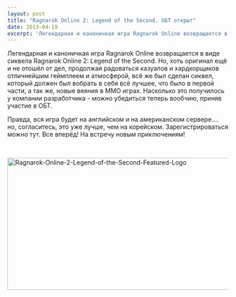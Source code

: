 ```yaml
---
layout: post
title: "Ragnarok Online 2: Legend of the Second. ОБТ открыт"
date: 2013-04-19
excerpt: 'Легендарная и каноничкая игра Ragnarok Online возвращается в виде сиквела Ragnarok Online 2&#58; Legend of the Second. Но, хоть оригинал ещё и не отошёл от дел, продолжая радоваться казуалов и хардкорщиков отличнейшим геймплеем и атмосферой, всё же был сделан сиквел, который должен был вобрать в себя всё лучшее, что было в первой части, а так же, новые веяния в ММО играх...'
---
```


Легендарная и каноничкая игра Ragnarok Online возвращается в виде сиквела Ragnarok Online 2: Legend of the Second. Но, хоть оригинал ещё и не отошёл от дел, продолжая радоваться казуалов и хардкорщиков отличнейшим геймплеем и атмосферой, всё же был сделан сиквел, который должен был вобрать в себя всё лучшее, что было в первой части, а так же, новые веяния в ММО играх. Насколько это получилось у компании разработчика - можно убедиться теперь вообчию, приняв участие в ОБТ.

Правда, вся игра будет на английском и на американском сервере.... но, согласитесь, это уже лучше, чем на корейском. Зарегистрироваться можно тут. Все вперёд! На встречу новым приключениям!

&nbsp;

<a href="http://gamersoul.ru/wp-content/uploads/2013/04/Ragnarok-Online-2-Legend-of-the-Second-Featured-Logo.jpg"><img class="size-full wp-image-2086 aligncenter" alt="Ragnarok-Online-2-Legend-of-the-Second-Featured-Logo" src="http://gamersoul.ru/wp-content/uploads/2013/04/Ragnarok-Online-2-Legend-of-the-Second-Featured-Logo.jpg" width="600" height="300" /></a>